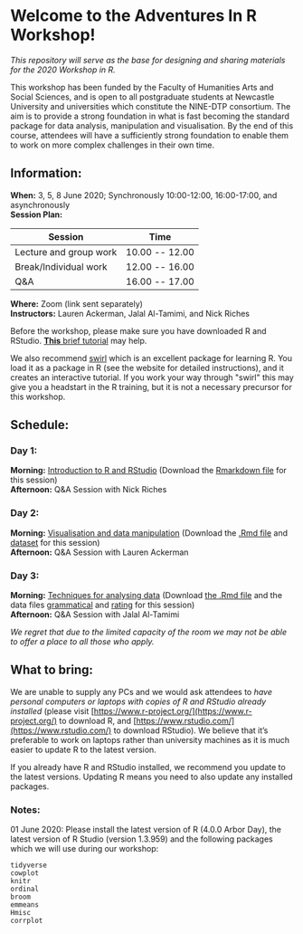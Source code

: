 # Welcome to the Adventures In R Workshop!

*This repository will serve as the base for designing and sharing materials for the 2020 Workshop in R.*

This workshop has been funded by the Faculty of Humanities Arts and Social Sciences, and is open to all postgraduate students at Newcastle University and universities which constitute the NINE-DTP consortium. The aim is to provide a strong foundation in what is fast becoming the standard package for data analysis, manipulation and visualisation. By the end of this course, attendees will have a sufficiently strong foundation to enable them to work on more complex challenges in their own time.

## Information:

**When:** 3, 5, 8 June 2020; Synchronously 10:00-12:00, 16:00-17:00, and asynchronously  
**Session Plan:**

| Session | Time |
| --- | --- |
|Lecture and group work|10.00 -- 12.00|
|Break/Individual work|12.00 -- 16.00|
|Q&A|16.00 -- 17.00|

**Where:** Zoom (link sent separately)  
**Instructors:** Lauren Ackerman, Jalal Al-Tamimi, and Nick Riches  

Before the workshop, please make sure you have downloaded R and RStudio. [**This** brief tutorial](docs/Setting_Up.nb.html) may help.

We also recommend [swirl](https://swirlstats.com/) which is an excellent package for learning R. You load it as a package in R (see the website for detailed instructions), and it creates an interactive tutorial. If you work your way through "swirl" this may give you a headstart in the R training, but it is not a necessary precursor for this workshop.

## Schedule:


### Day 1:

**Morning:** [Introduction to R and RStudio](docs/Session_1-Introduction.nb.html) (Download the [Rmarkdown file](docs/Session_1-Introduction.Rmd) for this session)  
**Afternoon:** Q&A Session with Nick Riches

### Day 2:

**Morning:** [Visualisation and data manipulation]() (Download the [.Rmd file]() and [dataset]() for this session)  
**Afternoon:** Q&A Session with Lauren Ackerman

### Day 3:

**Morning:** [Techniques for analysing data]() (Download [the .Rmd file]() and the data files [grammatical](data/grammatical.csv) and [rating](data/rating.csv) for this session)  
**Afternoon:** Q&A Session with Jalal Al-Tamimi


*We regret that due to the limited capacity of the room we may not be able to offer a place to all those who apply.*

## What to bring: 

We are unable to supply any PCs and we would ask attendees to *have personal computers or laptops with copies of R and RStudio already installed*
(please visit  [https://www.r-project.org/](https://www.r-project.org/) to download R, and [https://www.rstudio.com/](https://www.rstudio.com/) to download RStudio). We believe that it’s preferable to work on laptops rather than university machines as it is much easier to update R to the latest version.

If you already have R and RStudio installed, we recommend you update to the latest versions. Updating R means you need to also update any installed packages. 

### Notes:

01 June 2020: Please install the latest version of R (4.0.0 Arbor Day), the latest version of R Studio (version 1.3.959) and the following packages which we will use during our workshop:  

```
tidyverse
cowplot
knitr
ordinal
broom
emmeans
Hmisc
corrplot
```

